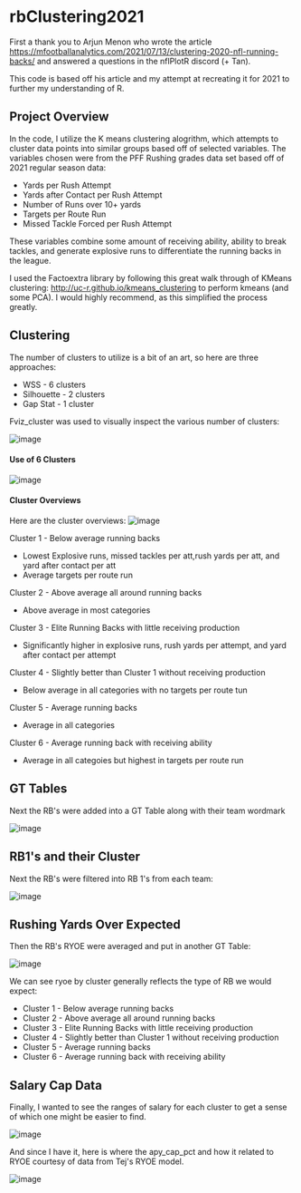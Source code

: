 # rbClustering2021

First a thank you to Arjun Menon who wrote the article https://mfootballanalytics.com/2021/07/13/clustering-2020-nfl-running-backs/ and answered a questions in the nflPlotR discord (+ Tan). 

This code is based off his article and my attempt at recreating it for 2021 to further my understanding of R. 

## Project Overview 

In the code, I utilize the K means clustering alogrithm, which attempts to cluster data points into similar groups based off of selected variables. The variables chosen were from the PFF Rushing grades data set based off of 2021 regular season data: 

* Yards per Rush Attempt
* Yards after Contact per Rush Attempt
* Number of Runs over 10+ yards
* Targets per Route Run
* Missed Tackle Forced per Rush Attempt 

These variables combine some amount of receiving ability, ability to break tackles, and generate explosive runs to differentiate the running backs in the league. 

I used the Factoextra library by following this great walk through of KMeans clustering: http://uc-r.github.io/kmeans_clustering to perform kmeans (and some PCA). I would highly recommend, as this simplified the process greatly. 

## Clustering

The number of clusters to utilize is a bit of an art, so here are three approaches: 

* WSS - 6 clusters 
* Silhouette - 2 clusters
* Gap Stat - 1 cluster

Fviz_cluster was used to visually inspect the various number of clusters: 

![image](https://user-images.githubusercontent.com/92967109/169906831-5238889b-94bd-4ccd-b2e1-0d5b73ee4f43.png)

#### Use of 6 Clusters

![image](https://user-images.githubusercontent.com/92967109/170167016-535a94d0-826b-4349-8ea7-83938602894f.png)

#### Cluster Overviews

Here are the cluster overviews: 
![image](https://user-images.githubusercontent.com/92967109/170165623-71c2ae7f-5e40-4bca-9fa4-1446a9f8f9e3.png)

Cluster 1 - Below average running backs
* Lowest Explosive runs, missed tackles per att,rush yards per att, and yard after contact per att
* Average targets per route run 

Cluster 2 - Above average all around running backs
* Above average in most categories 

Cluster 3 - Elite Running Backs with little receiving production
* Significantly higher in explosive runs, rush yards per attempt, and yard after contact per attempt

Cluster 4 - Slightly better than Cluster 1 without receiving production
* Below average in all categories with no targets per route tun

Cluster 5 - Average running backs
* Average in all categories 

Cluster 6 - Average running back with receiving ability
* Average in all categoies but highest in targets per route run 

## GT Tables

Next the RB's were added into a GT Table along with their team wordmark

![image](https://user-images.githubusercontent.com/92967109/170170395-0bac8f85-b4ea-4b3c-aea0-7887d3890a62.png)

## RB1's and their Cluster

Next the RB's were filtered into RB 1's from each team: 

![image](https://user-images.githubusercontent.com/92967109/170171688-7d8ed38d-6cf9-43cc-a566-bfcc7bd0f460.png)

## Rushing Yards Over Expected 

Then the RB's RYOE were averaged and put in another GT Table: 

![image](https://user-images.githubusercontent.com/92967109/170406688-1fcbb305-9d82-47d9-8969-5adcf86ac4a4.png)

We can see ryoe by cluster generally reflects the type of RB we would expect: 

* Cluster 1 - Below average running backs
* Cluster 2 - Above average all around running backs
* Cluster 3 - Elite Running Backs with little receiving production
* Cluster 4 - Slightly better than Cluster 1 without receiving production
* Cluster 5 - Average running backs
* Cluster 6 - Average running back with receiving ability

## Salary Cap Data

Finally, I wanted to see the ranges of salary for each cluster to get a sense of which one might be easier to find. 

![image](https://user-images.githubusercontent.com/92967109/170171862-d41f2522-3919-4f3e-94ee-009fd709f9ce.png)

And since I have it, here is where the apy_cap_pct and how it related to RYOE courtesy of data from Tej's RYOE model. 

![image](https://user-images.githubusercontent.com/92967109/170160580-1f227f4c-467d-4ffb-86b5-7b6c38e4d5fe.png)



